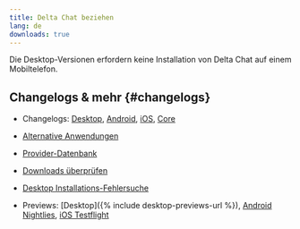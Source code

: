 ```yaml
---
title: Delta Chat beziehen
lang: de
downloads: true
---
```


Die Desktop-Versionen erfordern keine Installation von Delta Chat auf einem Mobiltelefon.


## Changelogs & mehr {#changelogs}

- Changelogs: [Desktop](https://github.com/deltachat/deltachat-desktop/blob/master/CHANGELOG.md),
  [Android](https://deltachat.github.io/deltachat-android/CHANGELOG#delta-chat-android-changelog),
  [iOS](https://deltachat.github.io/deltachat-ios/CHANGELOG#delta-chat-ios-changelog),
  [Core](https://github.com/deltachat/deltachat-core-rust/blob/master/CHANGELOG.md)

- [Alternative Anwendungen](https://support.delta.chat/t/list-of-all-know-client-projects/3059)

- [Provider-Datenbank](https://providers.delta.chat/)

- [Downloads überprüfen](verify-downloads)

- [Desktop Installations-Fehlersuche](https://github.com/deltachat/deltachat-desktop/blob/master/docs/TROUBLESHOOTING.md)

- Previews: [Desktop]({% include desktop-previews-url %}),
  [Android Nightlies](https://download.delta.chat/android/nightly/),
  [iOS Testflight](https://testflight.apple.com/join/uEMc1NxS)
